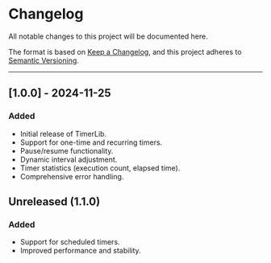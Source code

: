 # Changelog

All notable changes to this project will be documented here.

The format is based on [Keep a Changelog](https://keepachangelog.com/en/1.0.0/), and this project adheres to [Semantic Versioning](https://semver.org/spec/v2.0.0.html).

---

## [1.0.0] - 2024-11-25
### Added
- Initial release of TimerLib.
- Support for one-time and recurring timers.
- Pause/resume functionality.
- Dynamic interval adjustment.
- Timer statistics (execution count, elapsed time).
- Comprehensive error handling.

## Unreleased (1.1.0)
### Added
- Support for scheduled timers.
- Improved performance and stability.
